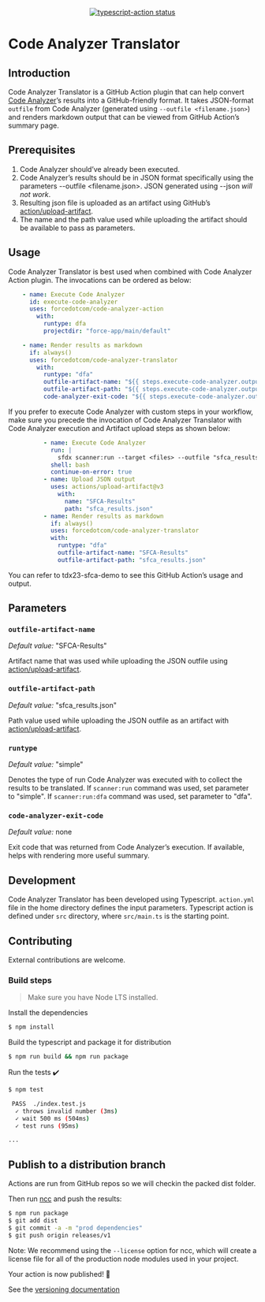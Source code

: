 <p align="center">
  <a href="https://github.com/actions/typescript-action/actions"><img alt="typescript-action status" src="https://github.com/actions/typescript-action/workflows/build-test/badge.svg"></a>
</p>

# Code Analyzer Translator

## Introduction
Code Analyzer Translator is a GitHub Action plugin that can help convert [Code Analyzer](https://forcedotcom.github.io/sfdx-scanner/)’s results into a GitHub-friendly format. It takes JSON-format `outfile` from Code Analyzer (generated using `--outfile <filename.json>`) and renders markdown output that can be viewed from GitHub Action’s summary page.

## Prerequisites

1. Code Analyzer should’ve already been executed.
2. Code Analyzer’s results should be in JSON format specifically using the parameters --outfile <filename.json>. JSON generated using --json *will not work*.
3. Resulting json file is uploaded as an artifact using GitHub’s [action/upload-artifact](https://github.com/actions/upload-artifact).
4. The name and the path value used while uploading the artifact should be available to pass as parameters.

## Usage

Code Analyzer Translator is best used when combined with Code Analyzer Action plugin. The invocations can be ordered as below:

```yaml
    - name: Execute Code Analyzer
      id: execute-code-analyzer
      uses: forcedotcom/code-analyzer-action
        with:
          runtype: dfa
          projectdir: "force-app/main/default"

    - name: Render results as markdown
      if: always()
      uses: forcedotcom/code-analyzer-translator
        with:
          runtype: "dfa"
          outfile-artifact-name: "${{ steps.execute-code-analyzer.outputs.artifact-name }}"
          outfile-artifact-path: "${{ steps.execute-code-analyzer.outputs.artifact-path }}"
          code-analyzer-exit-code: "${{ steps.execute-code-analyzer.outputs.exit-code }}"
```

If you prefer to execute Code Analyzer with custom steps in your workflow, make sure you precede the invocation of Code Analyzer Translator with Code Analyzer execution and Artifact upload steps as shown below:

```yaml
          - name: Execute Code Analyzer
            run: |
              sfdx scanner:run --target <files> --outfile "sfca_results.json"
            shell: bash
            continue-on-error: true
          - name: Upload JSON output
            uses: actions/upload-artifact@v3
              with:
                name: "SFCA-Results"
                path: "sfca_results.json"
          - name: Render results as markdown
            if: always()
            uses: forcedotcom/code-analyzer-translator
            with:
              runtype: "dfa"
              outfile-artifact-name: "SFCA-Results"
              outfile-artifact-path: "sfca_results.json"
```

You can refer to tdx23-sfca-demo to see this GitHub Action’s usage and output.

## Parameters

### `outfile-artifact-name`
*Default value:* "SFCA-Results"

Artifact name that was used while uploading the JSON outfile using [action/upload-artifact](https://github.com/actions/upload-artifact).

### `outfile-artifact-path`
*Default value:* "sfca_results.json"

Path value used while uploading the JSON outfile as an artifact with [action/upload-artifact](https://github.com/actions/upload-artifact).

### `runtype`
*Default value:* "simple"

Denotes the type of run Code Analyzer was executed with to collect the results to be translated. If `scanner:run` command was used, set parameter to "simple". If `scanner:run:dfa` command was used, set parameter to "dfa".

### `code-analyzer-exit-code`
*Default value:* none

Exit code that was returned from Code Analyzer’s execution. If available, helps with rendering more useful summary.

## Development
Code Analyzer Translator has been developed using Typescript. `action.yml` file in the home directory defines the input parameters. Typescript action is defined under `src` directory, where `src/main.ts` is the starting point.

## Contributing

External contributions are welcome.

### Build steps

> Make sure you have Node LTS installed.

Install the dependencies  
```bash
$ npm install
```

Build the typescript and package it for distribution
```bash
$ npm run build && npm run package
```

Run the tests :heavy_check_mark:  
```bash
$ npm test

 PASS  ./index.test.js
  ✓ throws invalid number (3ms)
  ✓ wait 500 ms (504ms)
  ✓ test runs (95ms)

...
```

## Publish to a distribution branch

Actions are run from GitHub repos so we will checkin the packed dist folder. 

Then run [ncc](https://github.com/zeit/ncc) and push the results:
```bash
$ npm run package
$ git add dist
$ git commit -a -m "prod dependencies"
$ git push origin releases/v1
```

Note: We recommend using the `--license` option for ncc, which will create a license file for all of the production node modules used in your project.

Your action is now published! :rocket: 

See the [versioning documentation](https://github.com/actions/toolkit/blob/master/docs/action-versioning.md)

